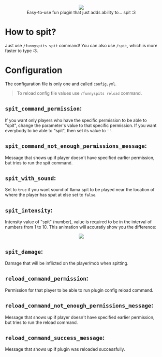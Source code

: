 <p align="center"><img src="./animation.gif" /><br>Easy-to-use fun plugin that just adds ability to... spit :3</p>

# How to spit?
Just use `/funnyspits spit` command! You can also use `/spit`,
which is more faster to type :3.

# Configuration
The configuration file is only one and called `config.yml`.

> To reload config file values use `/funnyspits reload` command.

## `spit_command_permission`:
If you want only players who have the specific permission to be able to "spit", change the parameter's value to that specific permission. 
If you want everybody to be able to "spit", then set its value to `''`.

## `spit_command_not_enough_permissions_message`: 
Message that shows up if player doesn't have specified earlier permission, but tries to run the spit command.

## `spit_with_sound`:
Set to `true` if you want sound of llama spit to be played near the location of where the player has spat at else set to `false`.

## `spit_intensity`:
Intensity value of "spit" (number), value is required to be in the interval of numbers from 1 to 10. This animation will accuratly show you the difference:

<p align="center"><img src="./intensity_animation.gif" /> </p>

## `spit_damage`:
Damage that will be inflicted on the player/mob when spitting.

## `reload_command_permission`:
Permission for that player to be able to run plugin config reload command.

## `reload_command_not_enough_permissions_message`:
Message that shows up if player doesn't have specified earlier permission, but tries to run the reload command.

## `reload_command_success_message`:
Message that shows up if plugin was reloaded successfully.
